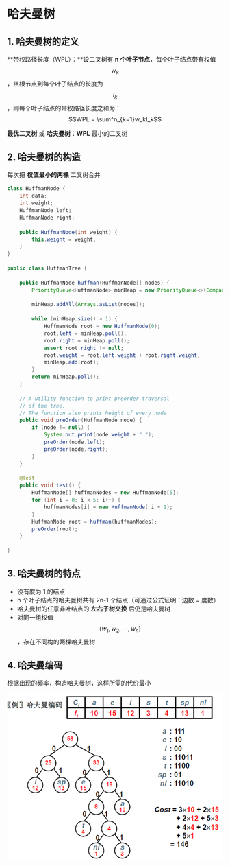 # 哈夫曼树

## 1. 哈夫曼树的定义

**带权路径长度（WPL）：**设二叉树有 **n 个叶子节点**，每个叶子结点带有权值 $$w_k $$ ，从根节点到每个叶子结点的长度为 $$I_k$$ ，则每个叶子结点的带权路径长度之和为： $$WPL = \sum^n_{k=1}w_kI_k$$ 

**最优二叉树** 或 **哈夫曼树**：**WPL** 最小的二叉树

## 2. 哈夫曼树的构造

每次把 **权值最小的两棵** 二叉树合并

```java
class HuffmanNode {
    int data;
    int weight;
    HuffmanNode left;
    HuffmanNode right;

    public HuffmanNode(int weight) {
        this.weight = weight;
    }
}

public class HuffmanTree {

    public HuffmanNode huffman(HuffmanNode[] nodes) {
        PriorityQueue<HuffmanNode> minHeap = new PriorityQueue<>(Comparator.comparingInt(o -> o.weight));

        minHeap.addAll(Arrays.asList(nodes));

        while (minHeap.size() > 1) {
            HuffmanNode root = new HuffmanNode(0);
            root.left = minHeap.poll();
            root.right = minHeap.poll();
            assert root.right != null;
            root.weight = root.left.weight + root.right.weight;
            minHeap.add(root);
        }
        return minHeap.poll();
    }

    // A utility function to print preorder traversal
    // of the tree.
    // The function also prints height of every node
    public void preOrder(HuffmanNode node) {
        if (node != null) {
            System.out.print(node.weight + " ");
            preOrder(node.left);
            preOrder(node.right);
        }
    }

    @Test
    public void test() {
        HuffmanNode[] huffmanNodes = new HuffmanNode[5];
        for (int i = 0; i < 5; i++) {
            huffmanNodes[i] = new HuffmanNode( i + 1);
        }
        HuffmanNode root = huffman(huffmanNodes);
        preOrder(root);
    }

}
```

## 3. 哈夫曼树的特点

* 没有度为 1 的结点
* n 个叶子结点的哈夫曼树共有 2n-1 个结点（可通过公式证明：边数 = 度数）
* 哈夫曼树的任意非叶结点的 **左右子树交换** 后仍是哈夫曼树
* 对同一组权值 $$\{ w_1, w_2, \cdots , w_n \}$$ ，存在不同构的两棵哈夫曼树

## 4. 哈夫曼编码

根据出现的频率，构造哈夫曼树，这样所需的代价最小

![](../.gitbook/assets/image%20%289%29.png)

